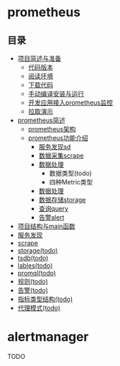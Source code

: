 # prometheus

## 目录
- [项目简述与准备](000.项目简述与准备.md)
  - [代码版本](000.项目简述与准备.md#代码版本)
  - [阅读环境](000.项目简述与准备.md#阅读环境)
  - [下载代码](000.项目简述与准备.md#下载代码)
  - [手动编译安装与运行](000.项目简述与准备.md#下载代码)
  - [开发应用接入prometheus监控](000.项目简述与准备.md#开发应用接入prometheus监控)
  - [拉取演示](000.项目简述与准备.md#拉取演示)
- [prometheus简述](001.prometheus简述.md)
  - [prometheus架构](001.prometheus简述.md#11-架构)
  - [prometheus功能介绍](001.prometheus简述.md#12-功能介绍)
    - [服务发现sd](001.prometheus简述.md#121-服务发现)
    - [数据采集scrape](001.prometheus简述.md#122-数据采集)
    - [数据处理](001.prometheus简述.md#123-数据处理)
      - 数据类型(todo)
      - 四种Metric类型
    - [数据处理](001.prometheus简述.md#123-数据处理)
    - [数据存储storage](001.prometheus简述.md#124-数据存储)
    - [查询query](001.prometheus简述.md#125-查询)
    - [告警alert](001.prometheus简述.md#125-告警)
- [项目结构与main函数](项目结构与main函数.md)
- [服务发现](003.服务发现.md)
- [scrape](004.scrape.md)
- [storage(todo)](005.storage.md)
- [tsdb(todo)](006.tsdb.md)
- [lables(todo)](007.lables.md)
- [promql(todo)](008.promql.md)
- [规则(todo)](规则.md)
- [告警(todo)](告警.md)
- [指标类型结构(todo)](指标类型.md)
- [代理模式(todo)](代理模式.md)


# alertmanager
TODO
